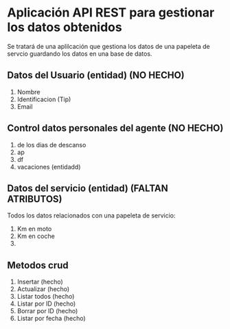 # Aplicación API REST para gestionar los datos obtenidos
Se tratará de una aplilcación que gestiona los datos de una papeleta de servcio guardando
los datos en una base de datos.

##  Datos del Usuario (entidad) (NO HECHO)

1. Nombre 
2. Identificacion (Tip)
3. Email
 
## Control datos personales del agente (NO HECHO)
1. de los dias de descanso
2. ap
3. df
4. vacaciones (entidadd)


## Datos del servicio (entidad) (FALTAN ATRIBUTOS)
Todos los datos relacionados con una papeleta de servicio:
1. Km en moto
2. Km en coche
3.

## Metodos crud

1. Insertar (hecho)
2. Actualizar (hecho)
3. Listar todos (hecho)
4. Listar por ID (hecho)
5. Borrar por ID (hecho)
6. Listar por fecha (hecho)


